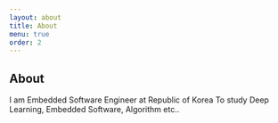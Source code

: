 ```yaml
---
layout: about
title: About
menu: true
order: 2
---
```


## About

I am Embedded Software Engineer at Republic of Korea
To study Deep Learning, Embedded Software, Algorithm etc..
